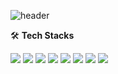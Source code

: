 ![header](https://capsule-render.vercel.app/api?type=slice&color=timeGradient&height=200&section=header&text=Gasiyori&fontSize=90&fontAlign=75&fontAlignY=25&animation=fadeIn&desc=Hong%20Gi%20Yeong&descSize=14&descAlign=69&descAlignY=43&rotate=13)

🛠 **Tech Stacks**

<img src="https://img.shields.io/badge/Python-3766AB?style=plastic&logo=Python&logoColor=white"/> <img src="https://img.shields.io/badge/C-A8B9CC?style=plastic&logo=C&logoColor=white"/> <img src="https://img.shields.io/badge/C%2B%2B-00599C?style=plastic&logo=C%2B%2B&logoColor=white"/> <img src="https://img.shields.io/badge/Java-e76b21?style=plastic&logo=OpenJDK&logoColor=white"/> <img src="https://img.shields.io/badge/Android-3DDC84?style=plastic&logo=Android&logoColor=white"/> <img src="https://img.shields.io/badge/RPI-A22846?style=plastic&logo=Raspberry%20Pi&logoColor=white"/> <img src="https://img.shields.io/badge/Arduino-00979D?style=plastic&logo=Arduino&logoColor=white"/> <img src="https://img.shields.io/badge/Linux-FCC624?style=plastic&logo=Linux&logoColor=white"/>
